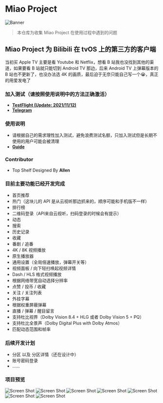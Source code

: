 # Miao Project
![Banner](https://raw.githubusercontent.com/Paladinfeng/MiaoProject/master/images/Miao-banner.png)
> 本仓库为收集 Miao Project 在使用过程中遇到的问题

## Miao Project 为 Bilibili 在 tvOS 上的第三方的客户端

当初买 Apple TV 主要是看 Youtube 和 Netflix，想看 B 站我也没找到其他的渠道，如果要看 B 站就只能切到 Android TV 那边，后来 Android TV 上弹幕版本的 B 站也不更新了，也没办法选 4K 的画质，最后迫于无奈只能自己写一个😭，真正的用爱发电了

### 加入测试（请按照使用说明中的方法正确激活）
- **[TestFlight (Update: 2021/11/12)](https://testflight.apple.com/join/MuMvoZyv)**
- **[Telegram](https://t.me/joinchat/Pw06bVow1gkwNDg1)**

### 使用说明
- 请根据自己的需求理性加入测试，避免浪费测试名额，只加入测试但是长期不使用的用户可能会被清理
- **[Guide](https://github.com/Paladinfeng/MiaoProject/blob/master/HOW-TO-USE.md)**

### Contributor
- Top Shelf Designed By **Allen**

### 目前主要功能已经开发完成
- 首页推荐
- 热门（这块儿的 API 是从云视听那边抓来的，顺序可能和手机版不一样）
- 排行榜
- 二维码登录（API来自云视听，扫码登录的时候会有提示）
- 动态
- 搜索
- 历史记录
- 收藏
- 番剧 / 追番
- 4K / 8K 视频播放
- 原生播放器
- 通用设置（全局倍速播放，弹幕开关等）
- 视频面板 / 向下轻扫唤起视频详情
- Dash / HLS 格式视频播放
- 根据网络带宽自动选择分辨率
- 点赞 / 投币 / 收藏
- 关注 / 关注列表
- 外挂字幕
- 根据权重屏蔽弹幕
- 直播 / 弹幕 / 醒目留言
- 支持杜比视界（Dolby Vision 8.4 + HLG 或者 Dolby Vision 5 + PQ）
- 支持杜比全景声（Dolby Digital Plus with Dolby Atmos）
- 匹配动态范围和帧率

### 后续开发计划
- 分区 以及 分区详情（还在设计中）
- 账号密码登录
- ......

### 项目预览
![Screen Shot](https://raw.githubusercontent.com/Paladinfeng/MiaoProject/master/images/Miao-1.png)
![Screen Shot](https://raw.githubusercontent.com/Paladinfeng/MiaoProject/master/images/Miao-2.png)
![Screen Shot](https://raw.githubusercontent.com/Paladinfeng/MiaoProject/master/images/Miao-3.png)
![Screen Shot](https://raw.githubusercontent.com/Paladinfeng/MiaoProject/master/images/Miao-5.png)
![Screen Shot](https://raw.githubusercontent.com/Paladinfeng/MiaoProject/master/images/Miao-6.png)
![Screen Shot](https://raw.githubusercontent.com/Paladinfeng/MiaoProject/master/images/Miao-4.png)
![Screen Shot](https://raw.githubusercontent.com/Paladinfeng/MiaoProject/master/images/Miao-7.png)
